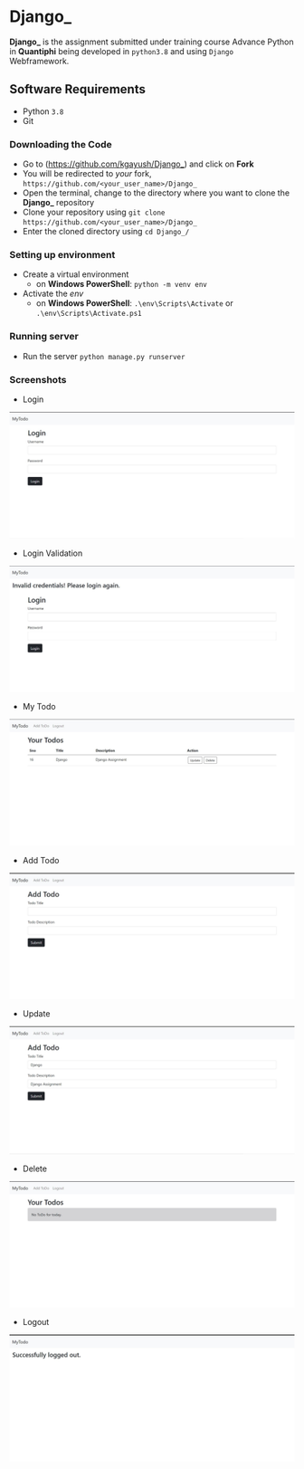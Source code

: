 # Django_

**Django_** is the assignment submitted under training course Advance Python in **Quantiphi** being developed in `python3.8` and using `Django` Webframework.

## Software Requirements

* Python `3.8`
* Git

### Downloading the Code

* Go to (<https://github.com/kgayush/Django_>) and click on **Fork**
* You will be redirected to *your* fork, `https://github.com/<your_user_name>/Django_`
* Open the terminal, change to the directory where you want to clone the **Django_** repository
* Clone your repository using `git clone https://github.com/<your_user_name>/Django_`
* Enter the cloned directory using `cd Django_/`

### Setting up environment

* Create a virtual environment  
  * on **Windows PowerShell**: `python -m venv env`
* Activate the *env* 
  * on **Windows PowerShell**: `.\env\Scripts\Activate` or `.\env\Scripts\Activate.ps1`



### Running server

* Run the server `python manage.py runserver`

### Screenshots

* Login 

 ![Screenshot](Screenshots/login.jpg)
 
* Login Validation

 ![Screenshot](Screenshots/InvalidCredentials.jpg)
 
* My Todo  
 
 ![Screenshot](Screenshots/MyTodo.jpg)
 
* Add Todo 
 
 ![Screenshot](Screenshots/AddTodo.jpg)
 
* Update 
 
 ![Screenshot](Screenshots/Update.jpg)
 
* Delete 
 
 ![Screenshot](Screenshots/Deleted.jpg)
 
* Logout 
 
 ![Screenshot](Screenshots/Logout.jpg)
 
 
